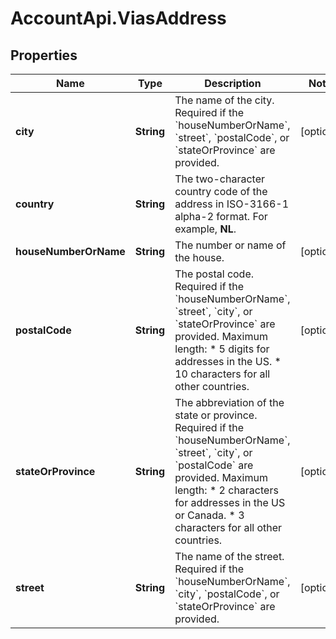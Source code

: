 # AccountApi.ViasAddress

## Properties

Name | Type | Description | Notes
------------ | ------------- | ------------- | -------------
**city** | **String** | The name of the city. Required if the &#x60;houseNumberOrName&#x60;, &#x60;street&#x60;, &#x60;postalCode&#x60;, or &#x60;stateOrProvince&#x60; are provided. | [optional] 
**country** | **String** | The two-character country code of the address in ISO-3166-1 alpha-2 format. For example, **NL**. | 
**houseNumberOrName** | **String** | The number or name of the house. | [optional] 
**postalCode** | **String** | The postal code. Required if the &#x60;houseNumberOrName&#x60;, &#x60;street&#x60;, &#x60;city&#x60;, or &#x60;stateOrProvince&#x60; are provided.  Maximum length:  * 5 digits for addresses in the US.  * 10 characters for all other countries. | [optional] 
**stateOrProvince** | **String** | The abbreviation of the state or province. Required if the &#x60;houseNumberOrName&#x60;, &#x60;street&#x60;, &#x60;city&#x60;, or &#x60;postalCode&#x60; are provided.   Maximum length:  * 2 characters for addresses in the US or Canada.  * 3 characters for all other countries.  | [optional] 
**street** | **String** | The name of the street. Required if the &#x60;houseNumberOrName&#x60;, &#x60;city&#x60;, &#x60;postalCode&#x60;, or &#x60;stateOrProvince&#x60; are provided. | [optional] 


